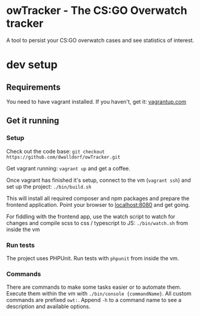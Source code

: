 # owTracker - The CS:GO Overwatch tracker

A tool to persist your CS:GO overwatch cases and see statistics of interest.

# dev setup

## Requirements
You need to have vagrant installed. If you haven't, get it: [vagrantup.com](https://www.vagrantup.com/)

## Get it running

### Setup
Check out the code base: `git checkout https://github.com/dwalldorf/owTracker.git`

Get vagrant running: `vagrant up` and get a coffee.

Once vagrant has finished it's setup, connect to the vm (`vagrant ssh`) and set up the project: `./bin/build.sh`

This will install all required composer and npm packages and prepare the frontend application. 
Point your browser to [localhost:8080](http://localhost:8080) and get going.

For fiddling with the frontend app, use the watch script to watch for changes and compile scss to css / typescript to JS: 
`./bin/watch.sh` from inside the vm


### Run tests
The project uses PHPUnit. Run tests with `phpunit` from inside the vm. 

### Commands
There are commands to make some tasks easier or to automate them. Execute them within the vm with `./bin/console {commandName}`. 
All custom commands are prefixed `owt:`. Append `-h` to a command name to see a description and available options.